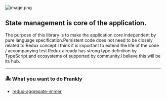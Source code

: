 ![image.png](/assets/logo.svg)

## State management is core of the application.

The purpose of this library is to make the application core independent by pure language specification.Persistent code does not need to be closely related to Redux concept.I think it is important to extend the life of the code / accompanying test.Redux already has strong type definition by TypeScript,and ecosystems of supported by community.I believe this will be its hub.

___

### 🏝 What you want to do Frankly

* [redux-aggregate-immer](redux-aggregate-immer.md)
